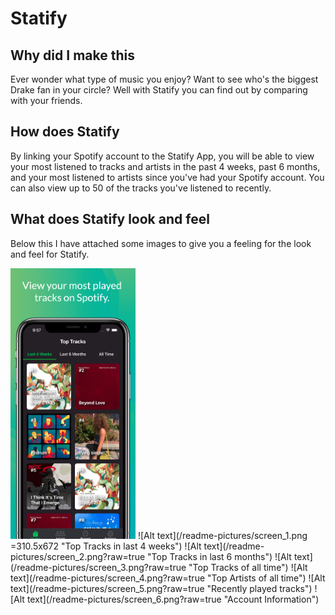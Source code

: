 # Statify

## Why did I make this 

Ever wonder what type of music you enjoy? Want to see who's the biggest Drake fan in your circle? Well with Statify you can find out by comparing with your friends.

## How does Statify 

By linking your Spotify account to the Statify App, you will be able to view your most listened to tracks and artists in the past 4 weeks, past 6 months, and your most listened to artists since you've had your Spotify account. You can also view up to 50 of the tracks you've listened to recently.

## What does Statify look and feel 

Below this I have attached some images to give you a feeling for the look and feel for Statify.

<img src="readme-pictures/screen_1.png" alt="screen" width="200">
![Alt text](/readme-pictures/screen_1.png =310.5x672 "Top Tracks in last 4 weeks") 
![Alt text](/readme-pictures/screen_2.png?raw=true "Top Tracks in last 6 months") 
![Alt text](/readme-pictures/screen_3.png?raw=true "Top Tracks of all time") 
![Alt text](/readme-pictures/screen_4.png?raw=true "Top Artists of all time") 
![Alt text](/readme-pictures/screen_5.png?raw=true "Recently played tracks") 
![Alt text](/readme-pictures/screen_6.png?raw=true "Account Information")
